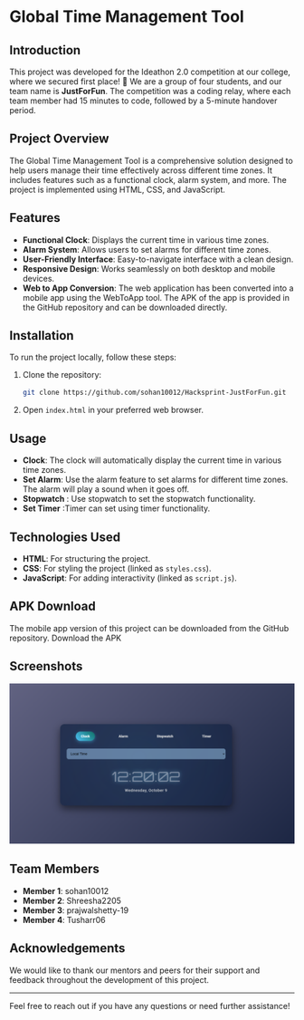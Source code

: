 # Global Time Management Tool

## Introduction
This project was developed for the Ideathon 2.0 competition at our college, where we secured first place! 🎉 We are a group of four students, and our team name is **JustForFun**. The competition was a coding relay, where each team member had 15 minutes to code, followed by a 5-minute handover period.

## Project Overview
The Global Time Management Tool is a comprehensive solution designed to help users manage their time effectively across different time zones. It includes features such as a functional clock, alarm system, and more. The project is implemented using HTML, CSS, and JavaScript.

## Features
- **Functional Clock**: Displays the current time in various time zones.
- **Alarm System**: Allows users to set alarms for different time zones.
- **User-Friendly Interface**: Easy-to-navigate interface with a clean design.
- **Responsive Design**: Works seamlessly on both desktop and mobile devices.
- **Web to App Conversion**: The web application has been converted into a mobile app using the WebToApp tool. The APK of the app is provided in the GitHub repository and can be downloaded directly.

## Installation
To run the project locally, follow these steps:

1. Clone the repository:
    ```bash
    git clone https://github.com/sohan10012/Hacksprint-JustForFun.git
    ```
2. Open `index.html` in your preferred web browser.

## Usage
- **Clock**: The clock will automatically display the current time in various time zones.
- **Set Alarm**: Use the alarm feature to set alarms for different time zones. The alarm will play a sound when it goes off.
- **Stopwatch** : Use stopwatch to set the stopwatch functionality.
- **Set Timer** :Timer can set using timer functionality.

## Technologies Used
- **HTML**: For structuring the project.
- **CSS**: For styling the project (linked as `styles.css`).
- **JavaScript**: For adding interactivity (linked as `script.js`).  

## APK Download
The mobile app version of this project can be downloaded from the GitHub repository. Download the APK

## Screenshots

![Project Screenshot](img.png)

## Team Members
- **Member 1**: sohan10012
- **Member 2**: Shreesha2205
- **Member 3**: prajwalshetty-19
- **Member 4**: Tusharr06

## Acknowledgements
We would like to thank our mentors and peers for their support and feedback throughout the development of this project.

---

Feel free to reach out if you have any questions or need further assistance!
